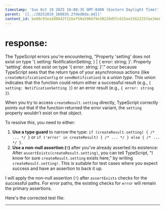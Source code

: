 ```yaml
---
timestamp: 'Sun Oct 19 2025 16:08:35 GMT-0400 (Eastern Daylight Time)'
parent: '[[../20251019_160835.2fded0da.md]]'
content_id: ba90c93ea100842f216ef50a596679e38220d5fc615ee1562225fae34e8cdb0b
---
```


# response:

The TypeScript errors you're encountering, "Property 'setting' does not exist on type '{ setting: NotificationSetting; } | { error: string; }'. Property 'setting' does not exist on type '{ error: string; }'." occur because TypeScript sees that the return type of your asynchronous actions (like `createNotificationConfig` or `sendNotification`) is a *union type*. This union indicates that the function could return either a successful result (e.g., `{ setting: NotificationSetting }`) or an error result (e.g., `{ error: string }`).

When you try to access `createResult.setting` directly, TypeScript correctly points out that if the function returned the error variant, the `setting` property wouldn't exist on that object.

To resolve this, you need to either:

1. **Use a type guard** to narrow the type: `if (createResult.setting) { /* ... */ }` or `if ('error' in createResult) { /* ... */ } else { /* ... */ }`.
2. **Use a non-null assertion (`!`)** after you've already asserted its existence: After `assertExists(createResult.setting)`, you can tell TypeScript, "I know for sure `createResult.setting` exists here," by writing `createResult.setting!`. This is suitable for test cases where you expect success and have an assertion to back it up.

I will apply the non-null assertion (`!`) after `assertExists` checks for the successful paths. For error paths, the existing checks for `error` will remain the primary assertions.

Here's the corrected test file:

***
